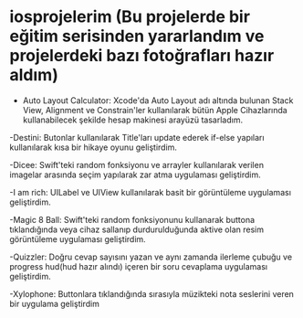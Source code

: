 # iosprojelerim (Bu projelerde bir eğitim serisinden yararlandım ve projelerdeki bazı fotoğrafları hazır aldım)

- Auto Layout Calculator: Xcode'da Auto Layout adı altında bulunan Stack View, Alignment ve Constrain'ler kullanılarak bütün Apple Cihazlarında kullanabilecek şekilde hesap makinesi arayüzü tasarladım.

-Destini: Butonlar kullanılarak Title'ları update ederek if-else yapıları kullanılarak kısa bir hikaye oyunu geliştirdim.

-Dicee: Swift'teki random fonksiyonu ve arrayler kullanılarak verilen imagelar arasında seçim yapılarak zar atma uygulaması geliştirdim.

-I am rich: UILabel ve UIView kullanılarak basit bir görüntüleme uygulaması geliştirdim.

-Magic 8 Ball: Swift'teki random fonksiyonunu kullanarak buttona tıklandığında veya cihaz sallanıp durdurulduğunda aktive olan resim görüntüleme uygulaması geliştirdim.

-Quizzler: Doğru cevap sayısını yazan ve aynı zamanda ilerleme çubuğu ve progress hud(hud hazır alındı) içeren bir soru cevaplama uygulaması geliştirdim.

-Xylophone: Buttonlara tıklandığında sırasıyla müzikteki nota seslerini veren bir uygulama geliştirdim

